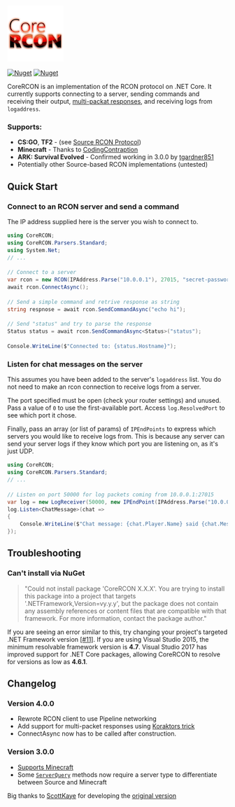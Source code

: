 ![CoreRcon](https://raw.githubusercontent.com/Challengermode/CoreRCON/master/logo.png)

[![Nuget](https://img.shields.io/nuget/v/CoreRCON)](https://www.nuget.org/packages/CoreRCON/) [![Nuget](https://img.shields.io/nuget/dt/CoreRCON)](https://www.nuget.org/packages/CoreRCON/)

CoreRCON is an implementation of the RCON protocol on .NET Core. It currently supports connecting to a server, sending commands and receiving their output, [multi-packat responses](https://developer.valvesoftware.com/wiki/Source_RCON_Protocol#Multiple-packet_Responses), and receiving logs from `logaddress`.

### Supports:
* **CS:GO**, **TF2** - (see [Source RCON Protocol](https://developer.valvesoftware.com/wiki/Source_RCON_Protocol))
* **Minecraft** - Thanks to [CodingContraption](https://github.com/ScottKaye/CoreRCON/pull/7)
* **ARK: Survival Evolved** - Confirmed working in 3.0.0 by [tgardner851](https://github.com/ScottKaye/CoreRCON/issues/10)
* Potentially other Source-based RCON implementations (untested)

## Quick Start
### Connect to an RCON server and send a command
The IP address supplied here is the server you wish to connect to.
```cs
using CoreRCON;
using CoreRCON.Parsers.Standard;
using System.Net;
// ...

// Connect to a server
var rcon = new RCON(IPAddress.Parse("10.0.0.1"), 27015, "secret-password");
await rcon.ConnectAsync();

// Send a simple command and retrive response as string
string respnose = await rcon.SendCommandAsync("echo hi");

// Send "status" and try to parse the response
Status status = await rcon.SendCommandAsync<Status>("status");

Console.WriteLine($"Connected to: {status.Hostname}");
```

### Listen for chat messages on the server
This assumes you have been added to the server's `logaddress` list.  You do not need to make an rcon connection to receive logs from a server.

The port specified must be open (check your router settings) and unused.  Pass a value of `0` to use the first-available port.  Access `log.ResolvedPort` to see which port it chose.

Finally, pass an array (or list of params) of `IPEndPoints` to express which servers you would like to receive logs from.  This is because any server can send your server logs if they know which port you are listening on, as it's just UDP.
```cs
using CoreRCON;
using CoreRCON.Parsers.Standard;
// ...

// Listen on port 50000 for log packets coming from 10.0.0.1:27015
var log = new LogReceiver(50000, new IPEndPoint(IPAddress.Parse("10.0.0.1"), 27015));
log.Listen<ChatMessage>(chat =>
{
	Console.WriteLine($"Chat message: {chat.Player.Name} said {chat.Message} on channel {chat.Channel}");
});
```

## Troubleshooting
### Can't install via NuGet
> "Could not install package 'CoreRCON X.X.X'. You are trying to install this package into a project that targets '.NETFramework,Version=vy.y.y', but the package does not contain any assembly references or content files that are compatible with that framework. For more information, contact the package author."

If you are seeing an error similar to this, try changing your project's targeted .NET Framework version [[#11]](https://github.com/ScottKaye/CoreRCON/issues/11).  If you are using Visual Studio 2015, the minimum resolvable framework version is **4.7**.  Visual Studio 2017 has improved support for .NET Core packages, allowing CoreRCON to resolve for versions as low as **4.6.1**.

## Changelog
### Version 4.0.0
* Rewrote RCON client to use Pipeline networking
* Add support for  multi-packet responses using [Koraktors trick](https://developer.valvesoftware.com/wiki/Source_RCON_Protocol#Multiple-packet_Responses)
* ConnectAsync now has to be called after construction. 
### Version 3.0.0
* [Supports Minecraft](https://github.com/ScottKaye/CoreRCON/pull/7)
* Some [`ServerQuery`](https://github.com/ScottKaye/CoreRCON/blob/master/src/CoreRCON/ServerQuery.cs#L17) methods now require a server type to differentiate between Source and Minecraft


Big thanks to [ScottKaye](https://github.com/ScottKaye) for developing the [original version](https://github.com/ScottKaye/CoreRCON)
